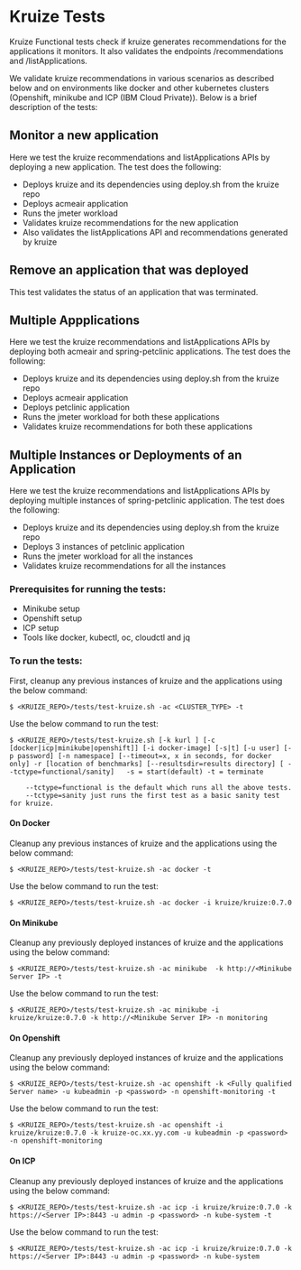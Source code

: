 # Kruize Tests

Kruize Functional tests check if kruize generates recommendations for the applications it monitors. It also validates the endpoints /recommendations and /listApplications. 

We validate kruize recommendations in various scenarios as described below and on environments like docker and other kubernetes clusters (Openshift, minikube and ICP (IBM Cloud Private)). 
Below is a brief description of the tests:


## Monitor a new application 

Here we test the kruize recommendations and listApplications APIs by deploying a new application. The test does the following:
- Deploys kruize and its dependencies using deploy.sh from the kruize repo
- Deploys acmeair application
- Runs the jmeter workload
- Validates kruize recommendations for the new application
- Also validates the listApplications API and recommendations generated by kruize


## Remove an application that was deployed

This test validates the status of an application that was terminated. 


## Multiple Appplications  

Here we test the kruize recommendations and listApplications APIs by deploying both acmeair and spring-petclinic applications. The test does the following:
- Deploys kruize and its dependencies using deploy.sh from the kruize repo
- Deploys acmeair application
- Deploys petclinic application
- Runs the jmeter workload for both these applications
- Validates kruize recommendations for both these applications 


## Multiple Instances or Deployments of an Application

Here we test the kruize recommendations and listApplications APIs by deploying multiple instances of spring-petclinic application. The test does the following:
- Deploys kruize and its dependencies using deploy.sh from the kruize repo
- Deploys 3 instances of petclinic application
- Runs the jmeter workload for all the instances
- Validates kruize recommendations for all the instances 


### Prerequisites for running the tests:

- Minikube setup 
- Openshift setup
- ICP setup
- Tools like docker, kubectl, oc, cloudctl and jq 

### To run the tests:

First, cleanup any previous instances of kruize and the applications using the below command:

```
$ <KRUIZE_REPO>/tests/test-kruize.sh -ac <CLUSTER_TYPE> -t
```

Use the below command to run the test:

```
$ <KRUIZE_REPO>/tests/test-kruize.sh [-k kurl ] [-c [docker|icp|minikube|openshift]] [-i docker-image] [-s|t] [-u user] [-p password] [-n namespace] [--timeout=x, x in seconds, for docker only] -r [location of benchmarks] [--resultsdir=results directory] [ --tctype=functional/sanity]   -s = start(default) -t = terminate

	--tctype=functional is the default which runs all the above tests.
	--tctype=sanity just runs the first test as a basic sanity test for kruize.
```

#### On Docker

Cleanup any previous instances of kruize and the applications using the below command:

```
$ <KRUIZE_REPO>/tests/test-kruize.sh -ac docker -t
```


Use the below command to run the test:

```
$ <KRUIZE_REPO>/tests/test-kruize.sh -ac docker -i kruize/kruize:0.7.0 
```


#### On Minikube

Cleanup any previously deployed instances of kruize and the applications using the below command:

```
$ <KRUIZE_REPO>/tests/test-kruize.sh -ac minikube  -k http://<Minikube Server IP> -t
```

Use the below command to run the test:
```
$ <KRUIZE_REPO>/tests/test-kruize.sh -ac minikube -i kruize/kruize:0.7.0 -k http://<Minikube Server IP> -n monitoring
```

#### On Openshift

Cleanup any previously deployed instances of kruize and the applications using the below command:
```
$ <KRUIZE_REPO>/tests/test-kruize.sh -ac openshift -k <Fully qualified Server name> -u kubeadmin -p <password> -n openshift-monitoring -t
```

Use the below command to run the test:
```
$ <KRUIZE_REPO>/tests/test-kruize.sh -ac openshift -i kruize/kruize:0.7.0 -k kruize-oc.xx.yy.com -u kubeadmin -p <password> -n openshift-monitoring
```

#### On ICP

Cleanup any previously deployed instances of kruize and the applications using the below command:
```
$ <KRUIZE_REPO>/tests/test-kruize.sh -ac icp -i kruize/kruize:0.7.0 -k https://<Server IP>:8443 -u admin -p <password> -n kube-system -t
```

Use the below command to run the test:
```
$ <KRUIZE_REPO>/tests/test-kruize.sh -ac icp -i kruize/kruize:0.7.0 -k https://<Server IP>:8443 -u admin -p <password> -n kube-system
```

